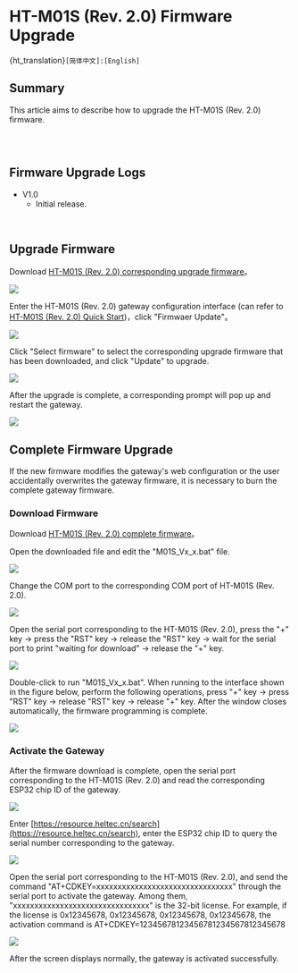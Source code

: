 # HT-M01S (Rev. 2.0) Firmware Upgrade

{ht_translation}`[简体中文]:[English]`


## Summary

This article aims to describe how to upgrade the HT-M01S (Rev. 2.0) firmware.

```Tip:: If your gateway ID is occupied, in order to avoid occupying other gateway IDs when modifying the gateway ID, please modify the "FFFF" part in the middle, thank you!

```

&nbsp;

## Firmware Upgrade Logs

- V1.0
  - Initial release.

&nbsp;

## Upgrade Firmware

Download [HT-M01S (Rev. 2.0) corresponding upgrade firmware](https://resource.heltec.cn/download/HT-M01S_V2/firmware)。

![](img/update_firmware/01.png)

Enter the HT-M01S (Rev. 2.0) gateway configuration interface (can refer to [HT-M01S (Rev. 2.0) Quick Start](https://heltec-automation-docs.readthedocs.io/en/latest/gateway/ht-m01s_v2/quick_start.html))，click "Firmwaer Update"。

![](img/update_firmware/02.png)

Click "Select firmware" to select the corresponding upgrade firmware that has been downloaded, and click "Update" to upgrade.

![](img/update_firmware/03.png)

After the upgrade is complete, a corresponding prompt will pop up and restart the gateway.

![](img/update_firmware/04.png)

## Complete Firmware Upgrade

If the new firmware modifies the gateway's web configuration or the user accidentally overwrites the gateway firmware, it is necessary to burn the complete gateway firmware.

### Download Firmware

Download [HT-M01S (Rev. 2.0) complete firmware](https://resource.heltec.cn/download/HT-M01S_V2/firmware/complete_firmware)。

Open the downloaded file and edit the "M01S_Vx_x.bat" file.

![](img/update_firmware/05.png)

Change the COM port to the corresponding COM port of HT-M01S (Rev. 2.0).

![](img/update_firmware/06.png)

Open the serial port corresponding to the HT-M01S (Rev. 2.0), press the "+" key -> press the "RST" key -> release the "RST" key -> wait for the serial port to print "waiting for download" -> release the "+" key.

![](img/update_firmware/07.png)

Double-click to run "M01S_Vx_x.bat". When running to the interface shown in the figure below, perform the following operations, press "+" key -> press "RST" key -> release "RST" key -> release "+" key. After the window closes automatically, the firmware programming is complete.

![](img/update_firmware/08.png)

### Activate the Gateway

After the firmware download is complete, open the serial port corresponding to the HT-M01S (Rev. 2.0) and read the corresponding ESP32 chip ID of the gateway.

![](img/update_firmware/09.png)

Enter [https://resource.heltec.cn/search](https://resource.heltec.cn/search), enter the ESP32 chip ID to query the serial number corresponding to the gateway.

![](img/update_firmware/10.png)

Open the serial port corresponding to the HT-M01S (Rev. 2.0), and send the command "AT+CDKEY=xxxxxxxxxxxxxxxxxxxxxxxxxxxxxxxx" through the serial port to activate the gateway. Among them, "xxxxxxxxxxxxxxxxxxxxxxxxxxxxxxxx" is the 32-bit license. For example, if the license is 0x12345678, 0x12345678, 0x12345678, 0x12345678, the activation command is AT+CDKEY=12345678123456781234567812345678

![](img/update_firmware/11.png)

After the screen displays normally, the gateway is activated successfully.

